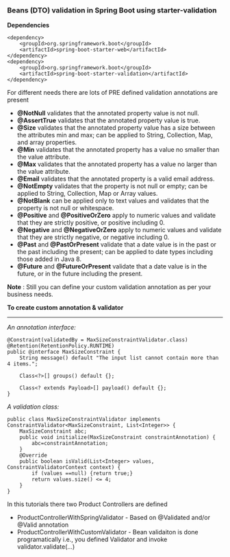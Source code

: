 ### Beans (DTO) validation in Spring Boot using starter-validation

__Dependencies__

```
<dependency>
	<groupId>org.springframework.boot</groupId>
	<artifactId>spring-boot-starter-web</artifactId>
</dependency>
<dependency>
	<groupId>org.springframework.boot</groupId>
	<artifactId>spring-boot-starter-validation</artifactId>
</dependency>
```


For different needs there are lots of PRE defined validation annotations are present
* __@NotNull__  validates that the annotated property value is not null.
* __@AssertTrue__  validates that the annotated property value is true.
* __@Size__  validates that the annotated property value has a size between the attributes min and max; can be applied to String, Collection, Map, and array properties.
* __@Min__  validates that the annotated property has a value no smaller than the value attribute.
* __@Max__  validates that the annotated property has a value no larger than the value attribute.
* __@Email__  validates that the annotated property is a valid email address.
* __@NotEmpty__  validates that the property is not null or empty; can be applied to String, Collection, Map or Array values.
* __@NotBlank__  can be applied only to text values and validates that the property is not null or whitespace.
* __@Positive__  and  __@PositiveOrZero__  apply to numeric values and validate that they are strictly positive, or positive including 0.
* __@Negative__   and  __@NegativeOrZero__  apply to numeric values and validate that they are strictly negative, or negative including 0.
* __@Past__  and  __@PastOrPresent__  validate that a date value is in the past or the past including the present; can be applied to date types including those added in Java 8.
* __@Future__  and  __@FutureOrPresent__  validate that a date value is in the future, or in the future including the present.


__Note__ : Still you can define your custom validation annotation as per your business needs.

 


__To create custom annotation & validator__
***
_An annotation interface:_

```
@Constraint(validatedBy = MaxSizeConstraintValidator.class)
@Retention(RetentionPolicy.RUNTIME)
public @interface MaxSizeConstraint {
	String message() default "The input list cannot contain more than 4 items.";

	Class<?>[] groups() default {};

	Class<? extends Payload>[] payload() default {};
}
```

_A validation class:_

```
public class MaxSizeConstraintValidator implements ConstraintValidator<MaxSizeConstraint, List<Integer>> {
	MaxSizeConstraint abc;
	public void initialize(MaxSizeConstraint constraintAnnotation) {
		abc=constraintAnnotation;
	}
    @Override
    public boolean isValid(List<Integer> values, ConstraintValidatorContext context) {
    	if (values ==null) {return true;}
        return values.size() <= 4;
    }
}
```


In this tutorials there two Product Controllers are defined

* ProductControllerWithSpringValidator - Based on @Validated and/or @Valid annotation
* ProductControllerWithCustomValidator - Bean validaiton is done programatically i.e., you defined  Validator and invoke validator.validate(...)


